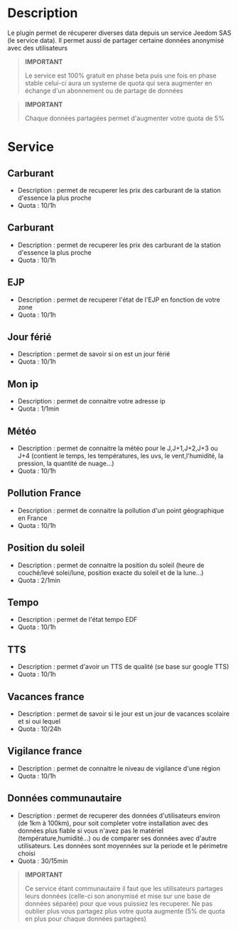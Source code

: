 # Description

Le plugin permet de récuperer diverses data depuis un service Jeedom SAS (le service data). Il permet aussi de partager certaine données anonymisé avec des utilisateurs

>**IMPORTANT**
>
> Le service est 100% gratuit en phase beta puis une fois en phase stable celui-ci aura un systeme de quota qui sera augmenter en échange d'un abonnement ou de partage de données

>**IMPORTANT**
>
>Chaque données partagées permet d'augmenter votre quota de 5%


# Service

## Carburant

- Description : permet de recuperer les prix des carburant de la station d'essence la plus proche
- Quota : 10/1h

## Carburant

- Description : permet de recuperer les prix des carburant de la station d'essence la plus proche
- Quota : 10/1h

## EJP

- Description : permet de recuperer l'état de l'EJP en fonction de votre zone
- Quota : 10/1h

## Jour férié

- Description : permet de savoir si on est un jour férié
- Quota : 10/1h

## Mon ip

- Description : permet de connaitre votre adresse ip
- Quota : 1/1min

## Météo

- Description : permet de connaitre la météo pour le J,J+1,J+2,J+3 ou J+4 (contient le temps, les températures, les uvs, le vent,l'humidité, la pression, la quantité de nuage...)
- Quota : 10/1h

## Pollution France

- Description : permet de connaitre la pollution d'un point géographique en France
- Quota : 10/1h

## Position du soleil

- Description : permet de connaitre la position du soleil (heure de couché/levé solei/lune, position exacte du soleil et de la lune...)
- Quota : 2/1min

## Tempo

- Description : permet de l'état tempo EDF
- Quota : 10/1h

## TTS

- Description : permet d'avoir un TTS de qualité (se base sur google TTS)
- Quota : 10/1h

## Vacances france

- Description : permet de savoir si le jour est un jour de vacances scolaire et si oui lequel
- Quota : 10/24h

## Vigilance france

- Description : permet de connaitre le niveau de vigilance d'une région
- Quota : 10/1h

## Données communautaire

- Description : permet de recuperer des données d'utilisateurs environ (de 1km à 100km), pour soit completer votre installation avec des données plus fiable si vous n'avez pas le matériel (température,humidité...) ou de comparer ses données avec d'autre utilisateurs. Les données sont moyennées sur la periode et le périmetre choisi
- Quota : 30/15min

>**IMPORTANT**
>
>Ce service étant communautaire il faut que les utilisateurs partages leurs données (celle-ci son anonymisé et mise sur une base de données séparée) pour que vous puissiez les recuperer. Ne pas oublier plus vous partagez plus votre quota augmente (5% de quota en plus pour chaque données partagées)
